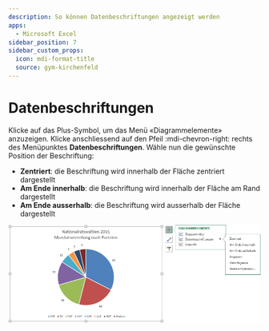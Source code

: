 ```yaml
---
description: So können Datenbeschriftungen angezeigt werden
apps:
  - Microsoft Excel
sidebar_position: 7
sidebar_custom_props:
  icon: mdi-format-title
  source: gym-kirchenfeld
---
```


# Datenbeschriftungen



Klicke auf das Plus-Symbol, um das Menü «Diagrammelemente» anzuzeigen.
Klicke anschliessend auf den Pfeil :mdi-chevron-right: rechts des Menüpunktes __Datenbeschriftungen__. Wähle nun die gewünschte Position der Beschriftung:

- __Zentriert__: die Beschriftung wird innerhalb der Fläche zentriert dargestellt
- __Am Ende innerhalb__: die Beschriftung wird innerhalb der Fläche am Rand dargestellt
- __Am Ende ausserhalb__: die Beschriftung wird ausserhalb der Fläche dargestellt

![](./images/data-labels.ms.png)
